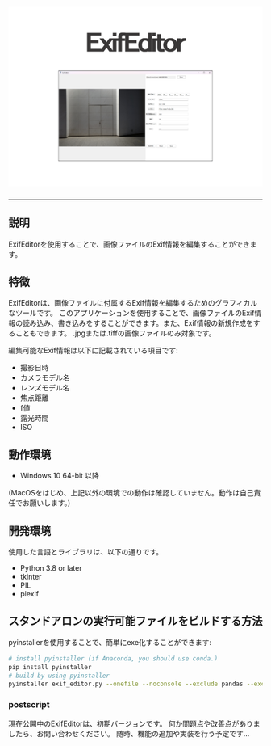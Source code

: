 <h1 align="center"><img src="../../imgs/exif_editor.png"></h1>

-------

## 説明

ExifEditorを使用することで、画像ファイルのExif情報を編集することができます。

## 特徴

ExifEditorは、画像ファイルに付属するExif情報を編集するためのグラフィカルなツールです。
このアプリケーションを使用することで、画像ファイルのExif情報の読み込み、書き込みをすることができます。また、Exif情報の新規作成をすることもできます。
.jpgまたは.tiffの画像ファイルのみ対象です。

編集可能なExif情報は以下に記載されている項目です:

- 撮影日時
- カメラモデル名
- レンズモデル名
- 焦点距離
- f値
- 露光時間
- ISO

## 動作環境

- Windows 10 64-bit 以降

(MacOSをはじめ、上記以外の環境での動作は確認していません。動作は自己責任でお願いします。)

## 開発環境

使用した言語とライブラリは、以下の通りです。

- Python 3.8 or later
- tkinter
- PIL
- piexif

## スタンドアロンの実行可能ファイルをビルドする方法

pyinstallerを使用することで、簡単にexe化することができます:

```bash
# install pyinstaller (if Anaconda, you should use conda.)
pip install pyinstaller
# build by using pyinstaller
pyinstaller exif_editor.py --onefile --noconsole --exclude pandas --exclude numpy
```

### postscript

現在公開中のExifEditorは、初期バージョンです。
何か問題点や改善点がありましたら、お問い合わせください。
随時、機能の追加や実装を行う予定です...
